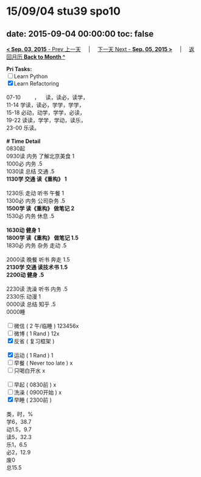 # 15/09/04 stu39 spo10

date: 2015-09-04 00:00:00
toc: false
---
[**< Sep. 03, 2015** - Prev 上一天](/lifelogs/2015/09/d03.html) &nbsp; &nbsp; | &nbsp; &nbsp; [下一天 Next - **Sep. 05, 2015 >**](/lifelogs/2015/09/d05.html) &nbsp; &nbsp; |  &nbsp; &nbsp; [返回月历 **Back to Month ^**](/lifelogs/2015/09/index.html)
<br/><div><strong>Pri Tasks:</strong></div><div><input type="checkbox"/>Learn Python</div><div><input checked="true" type="checkbox"/>Learn Refactoring</div><div><br/></div><div>07-10         ，    读，读必，读学，</div><div>11-14 学读，读必，学学，学学，</div><div>15-18 必动，动学，学学，必读，</div><div>19-22 读读，学学，学动，读乐，</div><div>23-00 乐读。</div><div><br/></div><div><b># Time Detail</b></div><div>0830起</div><div>0930读 内务 了解北京美食 1</div><div>1000必 内务 .5</div><div>1030读 总结 交通 .5</div><div><strong>1130学 交通 读《重构》 1</strong></div><div><br clear="none"/></div><div>1230乐 走动 听书 午餐 1</div><div>1300必 内务 公司杂务 .5</div><div><strong>1500学 </strong><strong><strong>读《重构》 做笔记 2</strong></strong></div><div>1530必 内务 休息 .5</div><div><br/></div><div><b>1630动 健身 1</b></div><div><b>1800学 </b><strong><strong>读《重构》 做笔记 1.5</strong></strong></div><div>1830必 内务 杂务 走动 .5</div><div><br/></div><div>2000读 晚餐 听书 奔走 1.5</div><div><b>2130学 交通 读技术书 1.5</b></div><div><b>2200动 健身 .5</b></div><div><b><br/></b></div><div>2230读 洗澡 听书 内务 .5</div><div>2330乐 动漫 1</div><div>0000读 总结 知乎 .5</div><div>0000睡</div><div><br/></div><div><input type="checkbox"/>微信 ( 2 午/临睡 ) 123456x</div><div><input type="checkbox"/>微博 ( 1 Rand ) 12x</div><div><input checked="true" type="checkbox"/>反省 ( 复习框架 ) </div><div><br/></div><div><div><input checked="true" type="checkbox"/>运动 ( 1 Rand ) 1</div><div><input type="checkbox"/>早餐 ( Never too late ) x</div></div><div><input type="checkbox"/>只喝白开水 x</div><div><br/></div><div><input type="checkbox"/>早起 ( 0830前 ) x</div><div><input type="checkbox"/>洗澡 ( 0900开始 ) x<br/></div><div><input checked="true" type="checkbox"/>早睡 ( 2300前 ) </div><div><br clear="none"/></div><div>类，时，%</div><div>学6，38.7</div><div>动1.5，9.7</div><div>读5，32.3</div><div>乐1，6.5</div><div>必2，12.9<br clear="none"/>废0<br clear="none"/>总15.5</div>
